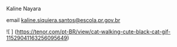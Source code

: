 Kaline Nayara

email kaline.siquiera.santos@escola.pr.gov.br

![ ] (https://tenor.com/pt-BR/view/cat-walking-cute-black-cat-gif-11529041163256095649)

